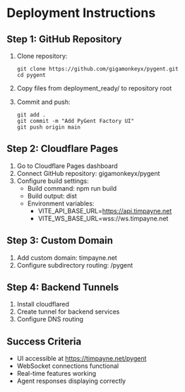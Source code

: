 # Deployment Instructions

## Step 1: GitHub Repository

1. Clone repository:
   ```
   git clone https://github.com/gigamonkeyx/pygent.git
   cd pygent
   ```

2. Copy files from deployment_ready/ to repository root

3. Commit and push:
   ```
   git add .
   git commit -m "Add PyGent Factory UI"
   git push origin main
   ```

## Step 2: Cloudflare Pages

1. Go to Cloudflare Pages dashboard
2. Connect GitHub repository: gigamonkeyx/pygent
3. Configure build settings:
   - Build command: npm run build
   - Build output: dist
   - Environment variables:
     - VITE_API_BASE_URL=https://api.timpayne.net
     - VITE_WS_BASE_URL=wss://ws.timpayne.net

## Step 3: Custom Domain

1. Add custom domain: timpayne.net
2. Configure subdirectory routing: /pygent

## Step 4: Backend Tunnels

1. Install cloudflared
2. Create tunnel for backend services
3. Configure DNS routing

## Success Criteria

- UI accessible at https://timpayne.net/pygent
- WebSocket connections functional
- Real-time features working
- Agent responses displaying correctly
